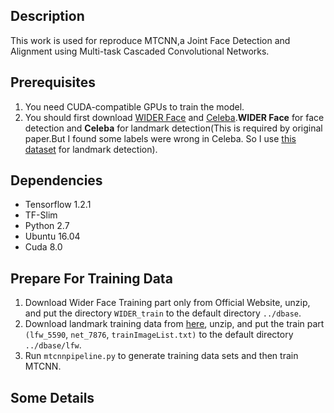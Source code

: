 ## Description
This work is used for reproduce MTCNN,a Joint Face Detection and Alignment using Multi-task Cascaded Convolutional Networks.

## Prerequisites
1. You need CUDA-compatible GPUs to train the model.
2. You should first download [WIDER Face](http://mmlab.ie.cuhk.edu.hk/projects/WIDERFace/) and [Celeba](http://mmlab.ie.cuhk.edu.hk/projects/CelebA.html).**WIDER Face** for face detection and **Celeba** for landmark detection(This is required by original paper.But I found some labels were wrong in Celeba. So I use [this dataset](http://mmlab.ie.cuhk.edu.hk/archive/CNN_FacePoint.htm) for landmark detection).

## Dependencies
* Tensorflow 1.2.1
* TF-Slim
* Python 2.7
* Ubuntu 16.04
* Cuda 8.0

## Prepare For Training Data
1. Download Wider Face Training part only from Official Website, unzip, and put the directory `WIDER_train` to the default directory `../dbase`.
2. Download landmark training data from [here]((http://mmlab.ie.cuhk.edu.hk/archive/CNN_FacePoint.htm)), unzip, and put the train part `(lfw_5590`, `net_7876`, `trainImageList.txt)` to the default directory `../dbase/lfw`.
3. Run `mtcnnpipeline.py` to generate training data sets and then train MTCNN.

## Some Details

